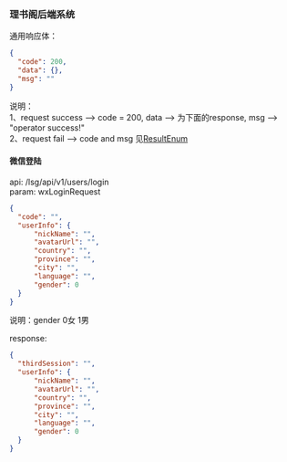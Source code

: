 ### 理书阁后端系统  

  
通用响应体：  
```json
{
  "code": 200,
  "data": {},
  "msg": ""
}
```  
说明：  
1、request success --> code = 200, data --> 为下面的response, msg --> "operator success!"  
2、request fail --> code and msg 见[ResultEnum](https://github.com/duanxin888/LSG_SYS/blob/master/lsg-core/src/main/java/com/duanxin/lsg/core/exception/ResultEnum.java)
  
#### 微信登陆  
api: /lsg/api/v1/users/login  
param: wxLoginRequest  
```json
{
  "code": "",
  "userInfo": {
      "nickName": "",
      "avatarUrl": "",
      "country": "",
      "province": "",
      "city": "",
      "language": "",
      "gender": 0
  }
}
```  
说明：gender 0女 1男  
  
response:  
```json
{
  "thirdSession": "",
  "userInfo": {
      "nickName": "",
      "avatarUrl": "",
      "country": "",
      "province": "",
      "city": "",
      "language": "",
      "gender": 0
  }
}
```
